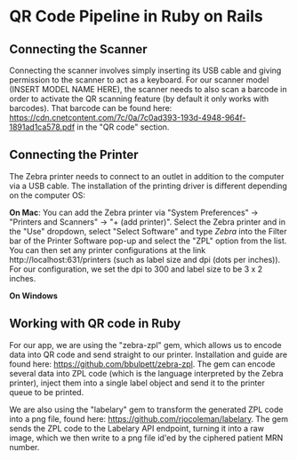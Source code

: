﻿# QR Code Pipeline in Ruby on Rails
## Connecting the Scanner

Connecting the scanner involves simply inserting its USB cable and giving permission to the scanner to act as a keyboard. For our scanner model (INSERT MODEL NAME HERE), the scanner needs to also scan a barcode in order to activate the QR scanning feature (by default it only works with barcodes). That barcode can be found here: https://cdn.cnetcontent.com/7c/0a/7c0ad393-193d-4948-964f-1891ad1ca578.pdf in the "QR code" section. 

## Connecting the Printer

The Zebra printer needs to connect to an outlet in addition to the computer via a USB cable. The installation of the printing driver is different depending on the computer OS:

**On Mac**: You can add the Zebra printer via "System Preferences" -> "Printers and Scanners" ->  "+ (add printer)". Select the Zebra printer and in the "Use" dropdown, select "Select Software" and type _Zebra_ into the Filter bar of the Printer Software pop-up and select the "ZPL" option from the list. You can then set any printer configurations at the link http://localhost:631/printers (such as label size and dpi (dots per inches)). For our configuration, we set the dpi to 300 and label size to be 3 x 2 inches. 

**On Windows**

## Working with QR code in Ruby

For our app, we are using the "zebra-zpl" gem, which allows us to encode data into QR code and send straight to our printer. Installation and guide are found here: https://github.com/bbulpett/zebra-zpl. The gem can encode several data into ZPL code (which is the language interpreted by the Zebra printer), inject them into a single label object and send it to the printer queue to be printed.

We are also using the "labelary" gem to transform the generated ZPL code into a png file, found here: https://github.com/rjocoleman/labelary. The gem sends the ZPL code to the Labelary API endpoint, turning it into a raw image, which we then write to a png file id'ed by the ciphered patient MRN number. 



